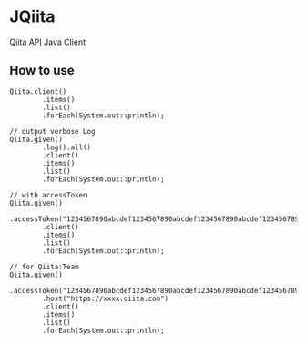 # JQiita

[Qiita API](http://qiita.com/api/v2/docs) Java Client

## How to use

    Qiita.client()
            .items()
            .list()
            .forEach(System.out::println);

    // output verbose Log
    Qiita.given()
            .log().all()
            .client()
            .items()
            .list()
            .forEach(System.out::println);

    // with accessToken
    Qiita.given()
            .accessToken("1234567890abcdef1234567890abcdef1234567890abcdef1234567890abcd")
            .client()
            .items()
            .list()
            .forEach(System.out::println);

    // for Qiita:Team
    Qiita.given()
            .accessToken("1234567890abcdef1234567890abcdef1234567890abcdef1234567890abcd")
            .host("https://xxxx.qiita.com")
            .client()
            .items()
            .list()
            .forEach(System.out::println);